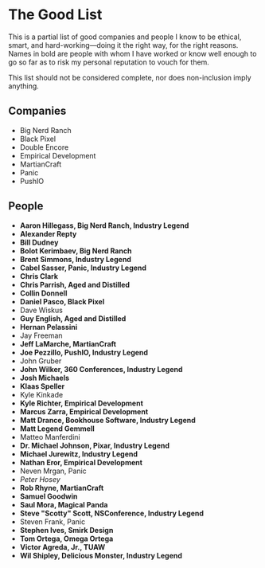 # The Good List

This is a partial list of good companies and people I know to be ethical, smart, and hard-working—doing it the right way, for the right reasons. Names in bold are people with whom I have worked or know well enough to go so far as to risk my personal reputation to vouch for them.

This list should not be considered complete, nor does non-inclusion imply anything.

## Companies

*   Big Nerd Ranch
*	Black Pixel
*	Double Encore
*	Empirical Development
*	MartianCraft
*	Panic
*	PushIO

## People

* __Aaron Hillegass, Big Nerd Ranch, Industry Legend__
* __Alexander Repty__
* __Bill Dudney__
* __Bolot Kerimbaev, Big Nerd Ranch__
* __Brent Simmons, Industry Legend__
*	__Cabel Sasser, Panic, Industry Legend__
* __Chris Clark__
* __Chris Parrish, Aged and Distilled__
* __Collin Donnell__
* __Daniel Pasco, Black Pixel__
*	Dave Wiskus
* __Guy English, Aged and Distilled__
* __Hernan Pelassini__
*	Jay Freeman
* __Jeff LaMarche, MartianCraft__
* __Joe Pezzillo, PushIO, Industry Legend__
*	John Gruber
* __John Wilker, 360 Conferences, Industry Legend__
* __Josh Michaels__
* __Klaas Speller__
*	Kyle Kinkade
* __Kyle Richter, Empirical Development__
* __Marcus Zarra, Empirical Development__
* __Matt Drance, Bookhouse Software, Industry Legend__
* __Matt Legend Gemmell__
* Matteo Manferdini
* __Dr. Michael Johnson, Pixar, Industry Legend__
* __Michael Jurewitz, Industry Legend__
* __Nathan Eror, Empirical Development__
*	Neven Mrgan, Panic
*	_Peter Hosey_
* __Rob Rhyne, MartianCraft__
* __Samuel Goodwin__
* __Saul Mora, Magical Panda__
* __Steve "Scotty" Scott, NSConference, Industry Legend__
* Steven Frank, Panic
* __Stephen Ives, Smirk Design__
* __Tom Ortega, Omega Ortega__
* __Victor Agreda, Jr., TUAW__
* __Wil Shipley, Delicious Monster, Industry Legend__
